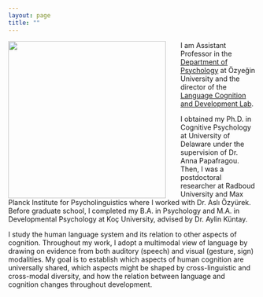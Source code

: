 ```yaml
---
layout: page
title: ""
---
```


<img align="left" style="margin-right: 30px" src="UnalPhoto.png" width="320" height="320">


I am Assistant Professor in the [Department of Psychology](https://www.ozyegin.edu.tr/en/department-psychology) at Özyeğin University and the director of the [Language Cognition and Development Lab](http://www.labs.ozyegin.edu.tr/gelisim/).

I obtained my Ph.D. in Cognitive Psychology at University of Delaware under the supervision of Dr. Anna Papafragou. Then, I was a postdoctoral researcher at Radboud University and Max Planck Institute for Psycholinguistics where I worked with Dr. Aslı Özyürek. Before graduate school, I completed my B.A. in Psychology and M.A. in Developmental Psychology at Koç University, advised by Dr. Aylin Küntay. 

I study the human language system and its relation to other aspects of cognition. Throughout my work, I adopt a multimodal view of language by drawing on evidence from both auditory (speech) and visual (gesture, sign) modalities. My goal is to establish which aspects of human cognition are universally shared, which aspects might be shaped by cross-linguistic and cross-modal diversity, and how the relation between language and cognition changes throughout development.

